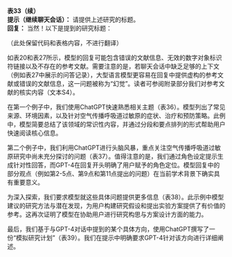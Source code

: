 **表33（续）**  
**提示（继续聊天会话）：** 请提供上述研究的标题。  
**回复：** 当然！以下是提到的研究标题：  

（此处保留代码和表格内容，不进行翻译）  

如表20和表27所示，模型的回复可能包含错误的文献信息、无效的数字对象标识符链接以及不存在的参考文献。需要注意的是，若聊天会话中缺乏足够的上下文（例如表27中展示的问答记录），大型语言模型更容易在回复中提供虚构的参考文献或错误的文献信息，这一问题被称为“幻觉”。读者可参阅附录部分我们对参考文献的核实内容（文本S4）。  

在第一个例子中，我们使用ChatGPT快速熟悉相关主题（表36）。模型列出了常见来源、环境因素，以及针对空气传播呼吸道过敏原的症状、治疗和预防策略。此例中，模型简要总结了该领域的常识性内容，并通过分段和要点排列的形式帮助用户快速阅读核心信息。  

第二个例子中，我们利用ChatGPT进行头脑风暴，重点关注空气传播呼吸道过敏原研究中尚未充分探讨的问题（表37）。值得注意的是，我们通过角色设定提示生成针对性回答，而GPT-4在回复开头明确了用户赋予的角色定位。模型回复中的部分观点（例如第2-5点、第9点和第11点提出的问题）在当前学术背景下确实具有重要意义。  

为深入探索，我们要求模型就这些具体问题提供更多信息（表38）。此示例中模型建议的研究方法与潜在发现，为用户构建研究假设和提出实验方案提供了有价值的参考。这再次证明了模型在协助用户进行研究构思与方案设计方面的能力。  

最后，我们基于与GPT-4对话中提到的某个具体方向，使用ChatGPT撰写了一份“模拟研究计划”（表39）。我们在提示中明确要求GPT-4针对该方向进行详细阐述。